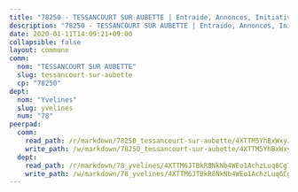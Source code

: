 ```yaml
---
title: "78250 - TESSANCOURT SUR AUBETTE | Entraide, Annonces, Initiatives"
description: "78250 - TESSANCOURT SUR AUBETTE | Entraide, Annonces, Initiatives"
date: 2020-01-11T14:09:21+09:00
collapsible: false
layout: commune
comm:
  nom: "TESSANCOURT SUR AUBETTE"
  slug: tessancourt-sur-aubette
  cp: "78250"
dept:
  nom: "Yvelines"
  slug: yvelines
  num: "78"
peerpad:
  comm:
    read_path: /r/markdown/78250_tessancourt-sur-aubette/4XTTM5YhBxWxyJfE8gGPRW6yGDKWNJ2iaQbMxwT9UZRV1n9Gd
    write_path: /w/markdown/78250_tessancourt-sur-aubette/4XTTM5YhBxWxyJfE8gGPRW6yGDKWNJ2iaQbMxwT9UZRV1n9Gd-K3TgURdjC44f6f1hXatmMfa6VK5bfyEVC6pK1Y4dpfVFgCM8zWvTNSnsMzynL9rMZ42tHybe82aTpUfaiC3hoKR7Rf5MkXEP7688f7qED92oMiVxvoEr4SGPas1YhZQnTSToADb7
  dept:
    read_path: /r/markdown/78_yvelines/4XTTM6JTBkR8NkNb4WEo1AchzLuq6Cg73ydg7w9pErcQZA13p
    write_path: /w/markdown/78_yvelines/4XTTM6JTBkR8NkNb4WEo1AchzLuq6Cg73ydg7w9pErcQZA13p-K3TgUBFRQCPZwoWqJkunXeSjdgbtU3xzUSsui8DBc3rCTw6mbo4gNvfQRdE99JD3AnVW7fzseq687LKfGWCfAPajih5ByiZ3SpFz1r449oWaDnM5BHKZTbYtf6pEhRvzWbcazhrS
---
```


